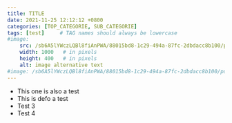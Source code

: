 ```yaml
---
title: TITLE
date: 2021-11-25 12:12:12 +0800
categories: [TOP_CATEGORIE, SUB_CATEGORIE]
tags: [test]     # TAG names should always be lowercase
#image: 
    src: /sb6A5lYWczLQBl8fiAnPWA/88015bd8-1c29-494a-87fc-2dbdacc8b100/public
    width: 1000   # in pixels
    height: 400   # in pixels
    alt: image alternative text
#image: /sb6A5lYWczLQBl8fiAnPWA/88015bd8-1c29-494a-87fc-2dbdacc8b100/public
---
```


* This one is also a test
* This is defo a test
* Test 3
* Test 4
